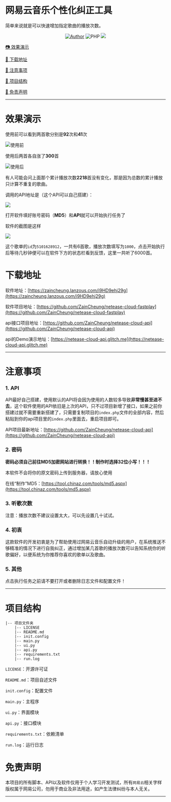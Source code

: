 # 网易云音乐个性化纠正工具

简单来说就是可以快速增加指定歌曲的播放次数。

<p align="center">
    <a href="https://github.com/ZainCheung"><img alt="Author" src="https://img.shields.io/badge/author-ZainCheung-blueviolet"/></a>
    <img alt="PHP" src="https://img.shields.io/badge/code-Python-success"/>
    <img src="https://visitor-badge.glitch.me/badge?page_id=ZainCheung.netease-cloud-fastplay"/>
</p>



[📷 效果演示](#效果演示)

[🎁 下载地址](#下载地址)

[🔔 注意事项](#注意事项)

[🎨 项目结构](#项目结构)

[👻 免责声明](#免责声明)



------



# 效果演示

使用前可以看到两首歌分别是**92**次和**41**次

![使用前](https://s1.ax1x.com/2020/07/08/UZyQv8.png)

使用后两首各自涨了**300**首

![使用后](https://s1.ax1x.com/2020/07/08/UZyUCq.png)

有人可能会问上面那个累计播放次数**2218**首没有变化，那是因为总数的累计播放只计算不重复的歌曲。

调用的API地址是（这个API可以自己搭建）：

![](https://s1.ax1x.com/2020/07/08/UZ6geg.png)

打开软件填好账号密码（**MD5**）和**API**就可以开始执行任务了

软件的截图是这样

![](https://s1.ax1x.com/2020/07/11/UloH6P.png)

这个歌单的`id`为`5101628912`，一共有6首歌，播放次数填写为`1000`，点击开始执行后等待几秒钟便可以在软件下方的状态栏看到反馈，这里一共听了6000首。

# 下载地址

软件地址：[https://zaincheung.lanzous.com/i9HD9ehj29g](https://zaincheung.lanzous.com/i9HD9ehj29g)

软件项目地址：[https://github.com/ZainCheung/netease-cloud-fastplay](https://github.com/ZainCheung/netease-cloud-fastplay)

api接口项目地址：[https://github.com/ZainCheung/netease-cloud-api](https://github.com/ZainCheung/netease-cloud-api)

api的Demo演示地址：[https://netease-cloud-api.glitch.me](https://netease-cloud-api.glitch.me)

------



# 注意事项

### 1. API

API最好自己搭建，使用默认的API将会因为使用的人数较多导致**非常慢甚至进不去**，这个软件使用的API依旧是上次的API，只不过项目新增了接口，如果之前你搭建过就不需要重新搭建了，只需要复制项目的`index.php`文件的全部内容，然后粘贴到你的api项目里的`index.php`里面去，重启项目即可。

API项目最新地址：[https://github.com/ZainCheung/netease-cloud-api](https://github.com/ZainCheung/netease-cloud-api)

### 2. 密码

**密码必须自己前往MD5加密网站进行转换！！制作时选择32位小写！！！**

本软件不会将你的原文密码上传到服务器，请放心使用

在线“制作”MD5：[https://tool.chinaz.com/tools/md5.aspx](https://tool.chinaz.com/tools/md5.aspx)

### 3. 听歌次数

注意：播放次数不建议设置太大，可以先设置几十试试。

### 4. 初衷

这款软件的开发初衷是为了帮助使用过网易云音乐自动升级的用户，在系统推送不够精准的情况下进行自我纠正，通过增加某几首歌的播放次数可以告知系统你的听歌偏好，以便系统为你推荐你喜欢的歌单以及歌曲。

### 5. 其他

点击执行任务之前请不要打开或者删除日志文件和配置文件！

------

# 项目结构

```
|-- 项目文件夹
    |-- LICENSE
    |-- README.md
    |-- init.config
    |-- main.py
    |-- ui.py
    |-- api.py
    |-- requirements.txt
    |-- run.log
```

`LICENSE`：开源许可证

`README.md`：项目自述文件

`init.config`：配置文件

`main.py`：主程序

`ui.py`：界面模块

`api.py`：接口模块

`requirements.txt`：依赖清单

`run.log`：运行日志

# 免责声明

本项目的所有脚本、API以及软件仅用于个人学习开发测试，所有`网易云`相关字样版权属于网易公司，勿用于商业及非法用途，如产生法律纠纷与本人无关。

------

